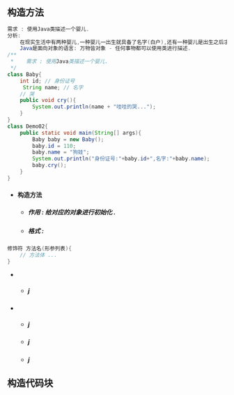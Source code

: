 ## 构造方法

```java
需求 : 使用Java类描述一个婴儿.
分析:
    在现实生活中有两种婴儿,一种婴儿一出生就具备了名字(白户),还有一种婴儿是出生之后才有名字的(黑户).
    Java是面向对象的语言: 万物皆对象 - 任何事物都可以使用类进行描述.
/**
 *    需求 : 使用Java类描述一个婴儿.
 */
class Baby{
    int id; // 身份证号
     String name; // 名字
    // 哭
    public void cry(){
        System.out.println(name + "哇哇的哭...");
    }
}
class Demo02{
    public static void main(String[] args){
        Baby baby = new Baby();
        baby.id = 110;
        baby.name = "狗娃";
        System.out.println("身份证号:"+baby.id+",名字:"+baby.name);
        baby.cry();
    }
}
```

* #### 构造方法

  * ##### 作用 : 给对应的对象进行初始化 .
  * ##### 格式 :

```java
修饰符 方法名(形参列表){
    // 方法体 ...
}
```

* * ##### j
* * ##### j
  * ##### j
  * ##### j

## 构造代码块



